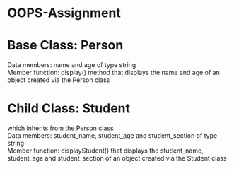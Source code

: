 # OOPS-Assignment

# Base Class: Person 
Data members: name and age of type string <br>
Member function: display() method that displays the name and age of an object created via the Person class <br>

# Child Class: Student
which inherits from the Person class <br>
Data members: student_name, student_age and student_section of type string <br>
Member function: displayStudent() that displays the student_name, student_age and student_section of an object created via the Student class <br>
